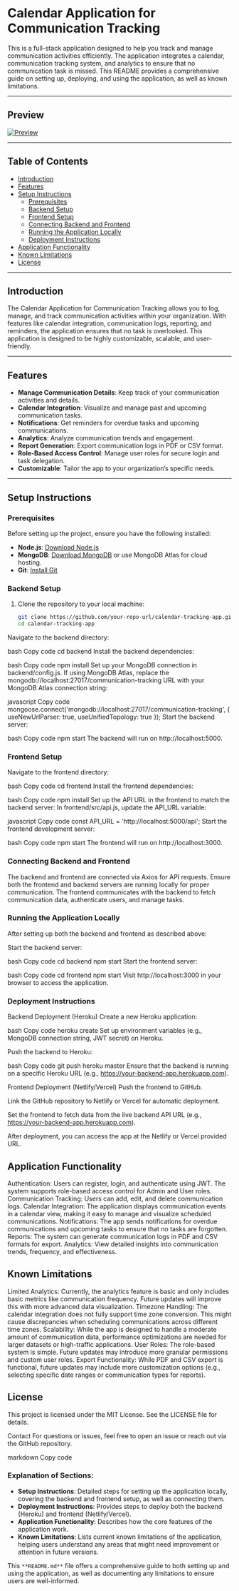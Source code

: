 # Calendar Application for Communication Tracking

This is a full-stack application designed to help you track and manage communication activities efficiently. The application integrates a calendar, communication tracking system, and analytics to ensure that no communication task is missed. This README provides a comprehensive guide on setting up, deploying, and using the application, as well as known limitations.

---

## Preview

[![Preview](https://img.shields.io/badge/Preview-Green?style=for-the-badge&logo=appveyor&color=34D399)](https://calendar-x.netlify.app/)

---

## Table of Contents

- [Introduction](#introduction)
- [Features](#features)
- [Setup Instructions](#setup-instructions)
  - [Prerequisites](#prerequisites)
  - [Backend Setup](#backend-setup)
  - [Frontend Setup](#frontend-setup)
  - [Connecting Backend and Frontend](#connecting-backend-and-frontend)
  - [Running the Application Locally](#running-the-application-locally)
  - [Deployment Instructions](#deployment-instructions)
- [Application Functionality](#application-functionality)
- [Known Limitations](#known-limitations)
- [License](#license)

---

## Introduction

The Calendar Application for Communication Tracking allows you to log, manage, and track communication activities within your organization. With features like calendar integration, communication logs, reporting, and reminders, the application ensures that no task is overlooked. This application is designed to be highly customizable, scalable, and user-friendly.

---

## Features

- **Manage Communication Details**: Keep track of your communication activities and details.
- **Calendar Integration**: Visualize and manage past and upcoming communication tasks.
- **Notifications**: Get reminders for overdue tasks and upcoming communications.
- **Analytics**: Analyze communication trends and engagement.
- **Report Generation**: Export communication logs in PDF or CSV format.
- **Role-Based Access Control**: Manage user roles for secure login and task delegation.
- **Customizable**: Tailor the app to your organization’s specific needs.

---

## Setup Instructions

### Prerequisites

Before setting up the project, ensure you have the following installed:

- **Node.js**: [Download Node.js](https://nodejs.org/)
- **MongoDB**: [Download MongoDB](https://www.mongodb.com/try/download/community) or use MongoDB Atlas for cloud hosting.
- **Git**: [Install Git](https://git-scm.com/)

### Backend Setup

1. Clone the repository to your local machine:
   ```bash
   git clone https://github.com/your-repo-url/calendar-tracking-app.git
   cd calendar-tracking-app
Navigate to the backend directory:

bash
Copy code
cd backend
Install the backend dependencies:

bash
Copy code
npm install
Set up your MongoDB connection in backend/config.js. If using MongoDB Atlas, replace the mongodb://localhost:27017/communication-tracking URL with your MongoDB Atlas connection string:

javascript
Copy code
mongoose.connect('mongodb://localhost:27017/communication-tracking', {
  useNewUrlParser: true,
  useUnifiedTopology: true
});
Start the backend server:

bash
Copy code
npm start
The backend will run on http://localhost:5000.

### Frontend Setup

Navigate to the frontend directory:

bash
Copy code
cd frontend
Install the frontend dependencies:

bash
Copy code
npm install
Set up the API URL in the frontend to match the backend server: In frontend/src/api.js, update the API_URL variable:

javascript
Copy code
const API_URL = 'http://localhost:5000/api';
Start the frontend development server:

bash
Copy code
npm start
The frontend will run on http://localhost:3000.

### Connecting Backend and Frontend

The backend and frontend are connected via Axios for API requests.
Ensure both the frontend and backend servers are running locally for proper communication.
The frontend communicates with the backend to fetch communication data, authenticate users, and manage tasks.

### Running the Application Locally

After setting up both the backend and frontend as described above:

Start the backend server:

bash
Copy code
cd backend
npm start
Start the frontend server:

bash
Copy code
cd frontend
npm start
Visit http://localhost:3000 in your browser to access the application.

### Deployment Instructions

Backend Deployment (Heroku)
Create a new Heroku application:

bash
Copy code
heroku create
Set up environment variables (e.g., MongoDB connection string, JWT secret) on Heroku.

Push the backend to Heroku:

bash
Copy code
git push heroku master
Ensure that the backend is running on a specific Heroku URL (e.g., https://your-backend-app.herokuapp.com).

Frontend Deployment (Netlify/Vercel)
Push the frontend to GitHub.

Link the GitHub repository to Netlify or Vercel for automatic deployment.

Set the frontend to fetch data from the live backend API URL (e.g., https://your-backend-app.herokuapp.com).

After deployment, you can access the app at the Netlify or Vercel provided URL.

## Application Functionality

Authentication: Users can register, login, and authenticate using JWT. The system supports role-based access control for Admin and User roles.
Communication Tracking: Users can add, edit, and delete communication logs.
Calendar Integration: The application displays communication events in a calendar view, making it easy to manage and visualize scheduled communications.
Notifications: The app sends notifications for overdue communications and upcoming tasks to ensure that no tasks are forgotten.
Reports: The system can generate communication logs in PDF and CSV formats for export.
Analytics: View detailed insights into communication trends, frequency, and effectiveness.

## Known Limitations

Limited Analytics: Currently, the analytics feature is basic and only includes basic metrics like communication frequency. Future updates will improve this with more advanced data visualization.
Timezone Handling: The calendar integration does not fully support time zone conversion. This might cause discrepancies when scheduling communications across different time zones.
Scalability: While the app is designed to handle a moderate amount of communication data, performance optimizations are needed for larger datasets or high-traffic applications.
User Roles: The role-based system is simple. Future updates may introduce more granular permissions and custom user roles.
Export Functionality: While PDF and CSV export is functional, future updates may include more customization options (e.g., selecting specific date ranges or communication types for reports).

## License

This project is licensed under the MIT License. See the LICENSE file for details.

Contact
For questions or issues, feel free to open an issue or reach out via the GitHub repository.

markdown
Copy code

### Explanation of Sections:

- **Setup Instructions**: Detailed steps for setting up the application locally, covering the backend and frontend setup, as well as connecting them.
- **Deployment Instructions**: Provides steps to deploy both the backend (Heroku) and frontend (Netlify/Vercel).
- **Application Functionality**: Describes how the core features of the application work.
- **Known Limitations**: Lists current known limitations of the application, helping users understand any areas that might need improvement or attention in future versions.

This `**README.md**` file offers a comprehensive guide to both setting up and using the application, as well as documenting any limitations to ensure users are well-informed.
